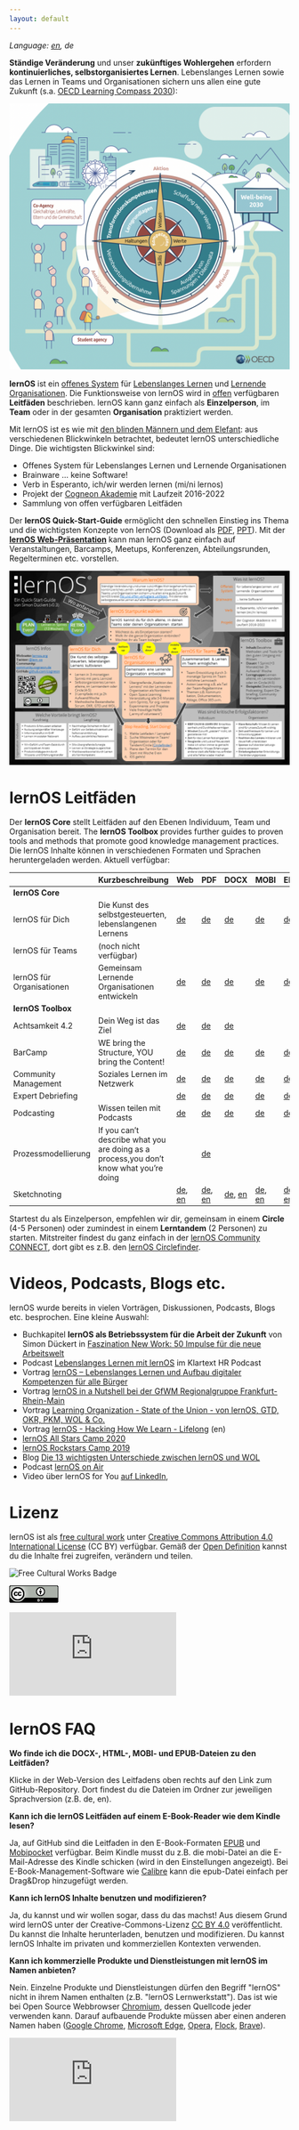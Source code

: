 ```yaml
---
layout: default
---
```

*Language: [en](/lernos/en), de*

**Ständige Veränderung** und unser **zukünftiges Wohlergehen** erfordern **kontinuierliches, selbstorganisiertes Lernen**. Lebenslanges Lernen sowie das Lernen in Teams und Organisationen sichern uns allen eine gute Zukunft (s.a. [OECD Learning Compass 2030](https://www.oecd.org/education/2030-project/contact/OECD_Lernkompass_2030.pdf)):

![](images/oecd-learning-compass-2030-de.png)

**lernOS** ist ein [offenes System](https://de.wikipedia.org/wiki/Offenes_System) für [Lebenslanges Lernen](https://de.wikipedia.org/wiki/Lebenslanges_Lernen) und [Lernende Organisationen](https://de.wikipedia.org/wiki/Lernende_Organisation). Die Funktionsweise von lernOS wird in [offen](https://opendefinition.org/od/2.1/de/) verfügbaren **Leitfäden** beschrieben. lernOS kann ganz einfach als **Einzelperson**, im **Team** oder in der gesamten **Organisation** praktiziert werden.

Mit lernOS ist es wie mit [den blinden Männern und dem Elefant](https://de.wikipedia.org/wiki/Die_blinden_M%C3%A4nner_und_der_Elefant): aus verschiedenen Blickwinkeln betrachtet, bedeutet lernOS unterschiedliche Dinge. Die wichtigsten Blickwinkel sind:

* Offenes System für Lebenslanges Lernen und Lernende Organisationen
* Brainware ... keine Software!
* Verb in Esperanto, ich/wir werden lernen (mi/ni lernos)
* Projekt der [Cogneon Akademie](https://lernos.org) mit Laufzeit 2016-2022
* Sammlung von offen verfügbaren Leitfäden

Der **lernOS Quick-Start-Guide** ermöglicht den schnellen Einstieg ins Thema und die wichtigsten Konzepte von lernOS (Download als [PDF](./downloads/lernOS-Quick-Start-Guide-de-v03.pdf), [PPT](./downloads/lernOS-Quick-Start-Guide-de-v03.pptx)). Mit der **[lernOS Web-Präsentation](https://cogneon.github.io/lernos/presentation/de/)** kann man lernOS ganz einfach auf Veranstaltungen, Barcamps, Meetups, Konferenzen, Abteilungsrunden, Regelterminen etc. vorstellen.

![lernOS Quick-Start-Guide (Version 0.3)](./images/lernOS-Quick-Start-Guide-de-v03.png)

# lernOS Leitfäden

Der **lernOS Core** stellt Leitfäden auf den Ebenen Individuum, Team und Organisation bereit. The **lernOS Toolbox** provides further guides to proven tools and methods that promote good knowledge management practices. Die lernOS Inhalte können in verschiedenen Formaten und Sprachen heruntergeladen werden. Aktuell verfügbar:

|                           | Kurzbeschreibung                                             | Web                                                          | PDF                                                          | DOCX                                                         | MOBI                                                         | EPUB                                                         | HTML                                                         |
| ------------------------- | ------------------------------------------------------------ | ------------------------------------------------------------ | ------------------------------------------------------------ | ------------------------------------------------------------ | ------------------------------------------------------------ | ------------------------------------------------------------ | ------------------------------------------------------------ |
| **lernOS Core**           |                                                              |                                                              |                                                              |                                                              |                                                              |                                                              |                                                              |
| lernOS für Dich           | Die Kunst des selbstgesteuerten, lebenslangenen Lernens      | [de](https://cogneon.github.io/lernos-for-you/de/)           | [de](https://raw.githubusercontent.com/cogneon/lernos-for-you/master/de/lernOS-fuer-Dich-Leitfaden.pdf) | [de](https://raw.githubusercontent.com/cogneon/lernos-for-you/master/de/lernOS-fuer-Dich-Leitfaden.docx) | [de](https://raw.githubusercontent.com/cogneon/lernos-for-you/master/de/lernOS-fuer-Dich-Leitfaden.mobi) | [de](https://raw.githubusercontent.com/cogneon/lernos-for-you/master/de/lernOS-fuer-Dich-Leitfaden.epub) | [de](https://github.com/cogneon/lernos-for-you/raw/master/de/lernOS-fuer-Dich-Leitfaden.html) |
| lernOS für Teams          | (noch nicht verfügbar)                                       |                                                              |                                                              |                                                              |                                                              |                                                              |                                                              |
| lernOS für Organisationen | Gemeinsam Lernende Organisationen entwickeln                 | [de](https://cogneon.github.io/lernos-for-organizations/de/) | [de](https://raw.githubusercontent.com/cogneon/lernos-for-organizations/master/de/lernOS-Guide-for-Organizations-de.pdf) | [de](https://github.com/cogneon/lernos-for-organizations/raw/master/de/lernOS-Guide-for-Organizations-de.docx) | [de](https://github.com/cogneon/lernos-for-organizations/raw/master/de/lernOS-Guide-for-Organizations-de.mobi) | [de](https://github.com/cogneon/lernos-for-organizations/raw/master/de/lernOS-Guide-for-Organizations-de.epub) | [de](https://github.com/cogneon/lernos-for-organizations/raw/master/de/lernOS-Guide-for-Organizations-de.html) |
| **lernOS Toolbox**        |                                                              |                                                              |                                                              |                                                              |                                                              |                                                              |                                                              |
| Achtsamkeit 4.2           | Dein Weg ist das Ziel                                        | [de](https://cogneon.github.io/lernos-achtsamkeit/de/)       | [de](https://github.com/cogneon/lernos-achtsamkeit/blob/master/de/lernOS-Achtsamkeit42.pdf) | [de](https://github.com/cogneon/lernos-achtsamkeit/raw/develop/de/lernOS-Achtsamkeit42.docx) |                                                              |                                                              | [de](https://github.com/cogneon/lernos-achtsamkeit/raw/develop/de/lernOS-Achtsamkeit42.html) |
| BarCamp                   | WE bring the Structure, YOU bring the Content!               | [de](https://cogneon.github.io/lernos-barcamp/de/)           | [de](https://raw.githubusercontent.com/cogneon/lernos-barcamp/master/de/lernOS-Barcamp-Guide-de.pdf) | [de](https://github.com/cogneon/lernos-barcamp/raw/master/de/lernOS-Barcamp-Guide-de.docx) | [de](https://github.com/cogneon/lernos-barcamp/raw/master/de/lernOS-Barcamp-Guide-de.mobi) | [de](https://github.com/cogneon/lernos-barcamp/raw/master/de/lernOS-Barcamp-Guide-de.epub) | [de](https://github.com/cogneon/lernos-barcamp/raw/master/de/lernOS-Barcamp-Guide-de.html) |
| Community Management      | Soziales Lernen im Netzwerk                                  | [de](https://cogneon.github.io/lernos-cmgmt/de/)             | [de](https://raw.githubusercontent.com/cogneon/lernos-cmgmt/master/de/lernOS-Community-Management-Guide-de.pdf) | [de](https://github.com/cogneon/lernos-cmgmt/raw/master/de/lernOS-Community-Management-Guide-de.docx) | [de](https://github.com/cogneon/lernos-cmgmt/raw/master/de/lernOS-Community-Management-Guide-de.mobi) | [de](https://github.com/cogneon/lernos-cmgmt/raw/master/de/lernOS-Community-Management-Guide-de.epub) | [de](https://github.com/cogneon/lernos-cmgmt/raw/master/de/lernOS-Community-Management-Guide-de.html) |
| Expert Debriefing         |                                                              | [de](https://cogneon.github.io/lernos-expert-debriefing/de/) | [de](https://raw.githubusercontent.com/cogneon/lernos-expert-debriefing/master/de/lernOS-expert-debriefing-Guide-de.pdf) | [de](https://github.com/cogneon/lernos-expert-debriefing/raw/master/de/lernOS-expert-debriefing-Guide-de.docx) | [de](https://github.com/cogneon/lernos-expert-debriefing/raw/master/de/lernOS-expert-debriefing-Guide-de.mobi) | [de](https://github.com/cogneon/lernos-expert-debriefing/raw/master/de/lernOS-expert-debriefing-Guide-de.epub) | [de](https://github.com/cogneon/lernos-expert-debriefing/raw/master/de/lernOS-expert-debriefing-Guide-de.html) |
| Podcasting                | Wissen teilen mit Podcasts                                   | [de](https://cogneon.github.io/lernos-podcasting/de/)        | [de](https://raw.githubusercontent.com/cogneon/lernos-podcasting/master/de/lernOS-Podcasting-Guide-de.pdf) | [de](https://github.com/cogneon/lernos-podcasting/raw/master/de/lernOS-Podcasting-Guide-de.docx) | [de](https://github.com/cogneon/lernos-podcasting/raw/master/de/lernOS-Podcasting-Guide-de.mobi) | [de](https://github.com/cogneon/lernos-podcasting/raw/master/de/lernOS-Podcasting-Guide-de.epub) | [de](https://github.com/cogneon/lernos-podcasting/raw/master/de/lernOS-Podcasting-Guide-de.html) |
| Prozessmodellierung       | If you can’t describe what you are doing as a process,you don’t know what you’re doing |                                                              | [de](https://github.com/cogneon/lernos-prozessmodellierung/releases/download/1.0/lernOS-Prozessmodellierung-de.pdf) |                                                              |                                                              |                                                              |                                                              |
| Sketchnoting              |                                                              | [de](https://cogneon.github.io/lernos-sketchnoting/de/), [en](https://cogneon.github.io/lernos-sketchnoting/en/) | [de](https://raw.githubusercontent.com/cogneon/lernos-sketchnoting/master/de/lernOS-Sketchnoting-Guide-de.pdf), [en](https://github.com/cogneon/lernos-sketchnoting/raw/master/en/lernOS-Sketchnoting-Guide-en.pdf) | [de](https://github.com/cogneon/lernos-sketchnoting/raw/master/de/lernOS-Sketchnoting-Guide-de.docx), [en](https://github.com/cogneon/lernos-sketchnoting/raw/master/en/lernOS-Sketchnoting-Guide-en.docx) | [de](https://github.com/cogneon/lernos-sketchnoting/raw/master/de/lernOS-Sketchnoting-Guide-de.mobi), [en](https://github.com/cogneon/lernos-sketchnoting/raw/master/en/lernOS-Sketchnoting-Guide-en.mobi) | [de](https://github.com/cogneon/lernos-sketchnoting/raw/master/de/lernOS-Sketchnoting-Guide-de.epub), [en](https://github.com/cogneon/lernos-sketchnoting/raw/master/en/lernOS-Sketchnoting-Guide-en.epub) | [de](https://github.com/cogneon/lernos-sketchnoting/raw/master/de/lernOS-Sketchnoting-Guide-de.html), [en](https://github.com/cogneon/lernos-sketchnoting/raw/master/en/lernOS-Sketchnoting-Guide-en.html) |

Startest du als Einzelperson, empfehlen wir dir, gemeinsam in einem **Circle** (4-5 Personen) oder zumindest in einem **Lerntandem** (2 Personen) zu starten. Mitstreiter findest du ganz einfach in der [lernOS Community CONNECT](https://community.cogneon.de), dort gibt es z.B. den [lernOS Circlefinder](https://community.cogneon.de/c/lernos/lernos-circlefinder/).

# Videos, Podcasts, Blogs etc.

lernOS wurde bereits in vielen Vorträgen, Diskussionen, Podcasts, Blogs etc. besprochen. Eine kleine Auswahl:

* Buchkapitel **lernOS als Betriebssystem für die Arbeit der Zukunft** von Simon Dückert in [Faszination New Work: 50 Impulse für die neue Arbeitswelt](https://amzn.to/3issdMx)
* Podcast [Lebenslanges Lernen mit lernOS](https://fyyd.de/episode/5173375) im Klartext HR Podcast
* Vortrag [lernOS – Lebenslanges Lernen und Aufbau digitaler Kompetenzen für alle Bürger](https://www.youtube.com/watch?v=Wfe7HsqvqrQ)
* Vortrag [lernOS in a Nutshell bei der GfWM Regionalgruppe Frankfurt-Rhein-Main](https://www.youtube.com/watch?v=F5-f61GvXE4)
* Vortrag [Learning Organization - State of the Union - von lernOS, GTD, OKR, PKM, WOL & Co.](https://www.youtube.com/watch?v=H3O3eAY7XrI)
* Vortrag [lernOS - Hacking How We Learn - Lifelong](https://www.youtube.com/watch?v=7atMXYyzkBc&t=16s) (en)
* [lernOS All Stars Camp 2020](https://wiki.cogneon.de/loscamp20)
* [lernOS Rockstars Camp 2019](https://community.cogneon.de/t/1-lernos-rockstars-camp/)
* Blog [Die 13 wichtigsten Unterschiede zwischen lernOS und WOL](https://cogneon.de/2019/07/13/di3-13-wichtigsten-unterschiede-zwischen-lernos-und-wol/)
* Podcast [lernOS on Air](https://cogneon.de/loa)
* Video über lernOS for You [auf LinkedIn](https://www.linkedin.com/posts/theresa-laudenbach-4559a5200_lernos-lebenslangeslernen-fau-ugcPost-6770754811093684224-uIA8)‚

# Lizenz

lernOS ist als [free cultural work](https://creativecommons.org/share-your-work/public-domain/freeworks/) unter [Creative Commons Attribution 4.0 International License](https://creativecommons.org/licenses/by/4.0/) (CC BY) verfügbar. Gemäß der [Open Definition](https://opendefinition.org/od/2.1/de/) kannst du die Inhalte frei zugreifen, verändern und teilen.

![Free Cultural Works Badge](https://upload.wikimedia.org/wikipedia/commons/thumb/b/b7/Approved-for-free-cultural-works.svg/240px-Approved-for-free-cultural-works.svg.png)

![](images/cc-by.png)

![](https://analytics.cogneon.de/piwik.php?idsite=3&amp;rec=1)

# lernOS FAQ
**Wo finde ich die DOCX-, HTML-, MOBI- und EPUB-Dateien zu den Leitfäden?**

Klicke in der Web-Version des Leitfadens oben rechts auf den Link zum GitHub-Repository. Dort findest du die Dateien im Ordner zur jeweiligen Sprachversion (z.B. de, en).

**Kann ich die lernOS Leitfäden auf einem E-Book-Reader wie dem Kindle lesen?**

Ja, auf GitHub sind die Leitfaden in den E-Book-Formaten [EPUB](https://de.wikipedia.org/wiki/EPUB) und [Mobipocket](https://de.wikipedia.org/wiki/Mobipocket) verfügbar. Beim Kindle musst du z.B. die mobi-Datei an die E-Mail-Adresse des Kindle schicken (wird in den Einstellungen angezeigt). Bei E-Book-Management-Software wie [Calibre](https://calibre-ebook.com/) kann die epub-Datei einfach per Drag&Drop hinzugefügt werden.

**Kann ich lernOS Inhalte benutzen und modifizieren?**

Ja, du kannst und wir wollen sogar, dass du das machst! Aus diesem Grund wird lernOS unter der Creative-Commons-Lizenz [CC BY 4.0](https://creativecommons.org/licenses/by/4.0/) veröffentlicht. Du kannst die Inhalte herunterladen, benutzen und modifizieren. Du kannst lernOS Inhalte im privaten und kommerziellen Kontexten verwenden.

**Kann ich kommerzielle Produkte und Dienstleistungen mit lernOS im Namen anbieten?**

Nein. Einzelne Produkte und Dienstleistungen dürfen den Begriff "lernOS" nicht in ihrem Namen enthalten (z.B. "lernOS Lernwerkstatt"). Das ist wie bei Open Source Webbrowser [Chromium](https://www.chromium.org/Home), dessen Quellcode jeder verwenden kann. Darauf aufbauende Produkte müssen aber einen anderen Namen haben ([Google Chrome](https://de.wikipedia.org/wiki/Google_Chrome), [Microsoft Edge](https://de.wikipedia.org/wiki/Microsoft_Edge), [Opera](https://de.wikipedia.org/wiki/Opera_(Browser)), [Flock](https://de.wikipedia.org/wiki/Flock_(Browser)), [Brave](https://de.wikipedia.org/wiki/Brave_(Browser))).

![](https://analytics.cogneon.de/piwik.php?idsite=3&amp;rec=1)
